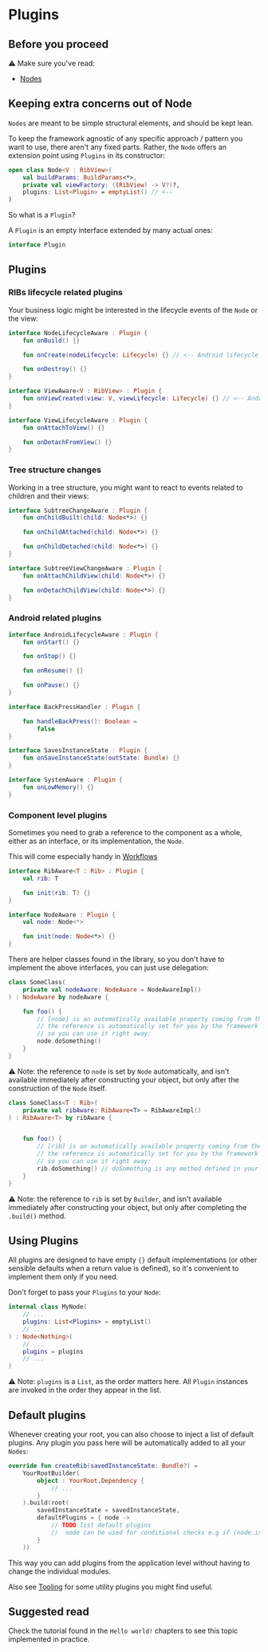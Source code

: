 # Plugins

## Before you proceed

⚠️ Make sure you've read:
- [Nodes](nodes.md)


## Keeping extra concerns out of Node

```Nodes``` are meant to be simple structural elements, and should be kept lean.

To keep the framework agnostic of any specific approach / pattern you want to use, there aren't any fixed parts. Rather, the ```Node``` offers an extension point using ```Plugins``` in its constructor:

```kotlin
open class Node<V : RibView>(
    val buildParams: BuildParams<*>,
    private val viewFactory: ((RibView) -> V?)?,
    plugins: List<Plugin> = emptyList() // <--
)
```

So what is a ```Plugin```?

A ```Plugin``` is an empty interface extended by many actual ones:

```kotlin
interface Plugin

```

## Plugins

### RIBs lifecycle related plugins

Your business logic might be interested in the lifecycle events of the ```Node``` or the view:
```kotlin
interface NodeLifecycleAware : Plugin {
    fun onBuild() {}

    fun onCreate(nodeLifecycle: Lifecycle) {} // <-- Android lifecycle

    fun onDestroy() {}
}
```

```kotlin
interface ViewAware<V : RibView> : Plugin {
    fun onViewCreated(view: V, viewLifecycle: Lifecycle) {} // <-- Android lifecycle
}
```

```kotlin
interface ViewLifecycleAware : Plugin {
    fun onAttachToView() {}

    fun onDetachFromView() {}
}
```

### Tree structure changes

Working in a tree structure, you might want to react to events related to children and their views:

```kotlin
interface SubtreeChangeAware : Plugin {
    fun onChildBuilt(child: Node<*>) {}

    fun onChildAttached(child: Node<*>) {}

    fun onChildDetached(child: Node<*>) {}
}
```

```kotlin
interface SubtreeViewChangeAware : Plugin {
    fun onAttachChildView(child: Node<*>) {}

    fun onDetachChildView(child: Node<*>) {}
}
```

### Android related plugins

```kotlin
interface AndroidLifecycleAware : Plugin {
    fun onStart() {}

    fun onStop() {}

    fun onResume() {}

    fun onPause() {}
}
```

```kotlin
interface BackPressHandler : Plugin {

    fun handleBackPress(): Boolean =
        false
}
```

```kotlin
interface SavesInstanceState : Plugin {
    fun onSaveInstanceState(outState: Bundle) {}
}
```

```kotlin
interface SystemAware : Plugin {
    fun onLowMemory() {}
}
```

### Component level plugins

Sometimes you need to grab a reference to the component as a whole, either as an interface, or its implementation, the ```Node```.

This will come especially handy in [Workflows](../tree-structure-101/deep-link-workflows.md)


```kotlin
interface RibAware<T : Rib> : Plugin {
    val rib: T

    fun init(rib: T) {}
}

```

```kotlin
interface NodeAware : Plugin {
    val node: Node<*>

    fun init(node: Node<*>) {}
}
```

There are helper classes found in the library, so you don't have to implement the above interfaces, you can just use delegation:

```kotlin
class SomeClass(
    private val nodeAware: NodeAware = NodeAwareImpl()
) : NodeAware by nodeAware {

    fun foo() {
        // [node] is an automatically available property coming from the NodeAware interface
        // the reference is automatically set for you by the framework + the NodeAwareImpl class
        // so you can use it right away:
        node.doSomething()
    }
}
```

⚠️ Note: the reference to ```node``` is set by ```Node``` automatically, and isn't available immediately after constructing your object, but only after the construction of the ```Node``` itself.


```kotlin
class SomeClass<T : Rib>(
    private val ribAware: RibAware<T> = RibAwareImpl()
) : RibAware<T> by ribAware {


    fun foo() {
        // [rib] is an automatically available property coming from the RibAware<T> interface
        // the reference is automatically set for you by the framework + the RibAwareImpl class
        // so you can use it right away:
        rib.doSomething() // doSomething is any method defined in your main interface
    }
}
```

⚠️ Note: the reference to ```rib``` is set by ```Builder```, and isn't available immediately after constructing your object, but only after completing the ```.build()``` method. 


## Using Plugins 

All plugins are designed to have empty ```{}``` default implementations (or other sensible defaults when a return value is defined), so it's convenient to implement them only if you need.

Don't forget to pass your ```Plugins``` to your ```Node```:

```kotlin
internal class MyNode(
    // ...
    plugins: List<Plugins> = emptyList()
    // ...
) : Node<Nothing>(
    // ...
    plugins = plugins
    // ...
)
```

⚠️ Note: ```plugins``` is a ```List```, as the order matters here. All ```Plugin``` instances are invoked in the order they appear in the list.


## Default plugins

Whenever creating your root, you can also choose to inject a list of default plugins. Any plugin you pass here will be automatically added to all your `Nodes`:

```kotlin
override fun createRib(savedInstanceState: Bundle?) =
    YourRootBuilder(
        object : YourRoot.Dependency {
            // ...
        }
    ).build(root(
        savedInstanceState = savedInstanceState,
        defaultPlugins = { node ->
            // TODO list default plugins
            //  node can be used for conditional checks e.g if (node.isRoot)
        }
    ))
```

This way you can add plugins from the application level without having to change the individual modules. 

Also see [Tooling](../extras/tooling.md) for some utility plugins you might find useful. 


## Suggested read

Check the tutorial found in the ```Hello world!``` chapters to see this topic implemented in practice.
